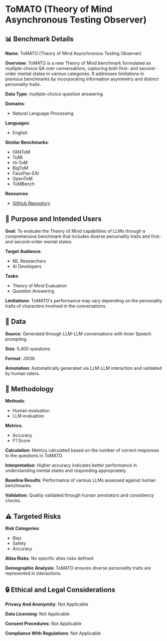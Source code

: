 # ToMATO (Theory of Mind Asynchronous Testing Observer)

## 📊 Benchmark Details

**Name**: ToMATO (Theory of Mind Asynchronous Testing Observer)

**Overview**: ToMATO is a new Theory of Mind benchmark formulated as multiple-choice QA over conversations, capturing both first- and second-order mental states in various categories. It addresses limitations in previous benchmarks by incorporating information asymmetry and distinct personality traits.

**Data Type**: multiple-choice question answering

**Domains**:
- Natural Language Processing

**Languages**:
- English

**Similar Benchmarks**:
- FANToM
- ToMi
- Hi-ToM
- BigToM
- FauxPas-EAI
- OpenToM
- ToMBench

**Resources**:
- [GitHub Repository](https://github.com/nttmdlab-nlp/ToMATO)

## 🎯 Purpose and Intended Users

**Goal**: To evaluate the Theory of Mind capabilities of LLMs through a comprehensive benchmark that includes diverse personality traits and first- and second-order mental states.

**Target Audience**:
- ML Researchers
- AI Developers

**Tasks**:
- Theory of Mind Evaluation
- Question Answering

**Limitations**: ToMATO's performance may vary depending on the personality traits of characters involved in the conversations.

## 💾 Data

**Source**: Generated through LLM-LLM conversations with Inner Speech prompting.

**Size**: 5,400 questions

**Format**: JSON

**Annotation**: Automatically generated via LLM-LLM interaction and validated by human raters.

## 🔬 Methodology

**Methods**:
- Human evaluation
- LLM evaluation

**Metrics**:
- Accuracy
- F1 Score

**Calculation**: Metrics calculated based on the number of correct responses to the questions in ToMATO.

**Interpretation**: Higher accuracy indicates better performance in understanding mental states and responding appropriately.

**Baseline Results**: Performance of various LLMs assessed against human benchmarks.

**Validation**: Quality validated through human annotators and consistency checks.

## ⚠️ Targeted Risks

**Risk Categories**:
- Bias
- Safety
- Accuracy

**Atlas Risks**:
No specific atlas risks defined

**Demographic Analysis**: ToMATO ensures diverse personality traits are represented in interactions.

## 🔒 Ethical and Legal Considerations

**Privacy And Anonymity**: Not Applicable

**Data Licensing**: Not Applicable

**Consent Procedures**: Not Applicable

**Compliance With Regulations**: Not Applicable
